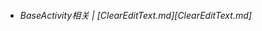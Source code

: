 
* ###### BaseActivity相关 | [ClearEditText.md][ClearEditText.md]


[BaseActivity.md]:https://github.com/KnifeStone/Hyena/blob/master/wikis/base/BaseActivity.md